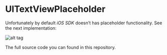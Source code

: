 # UITextViewPlaceholder

Unfortunately by default <i>iOS SDK</i> doesn’t has placeholder functionality. See the next implementation:

![alt tag](https://raw.github.com/maximbilan/UITextViewPlaceholder/master/test.gif)

The full source code you can found in this repository.
